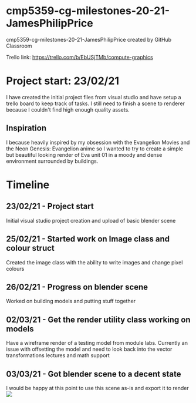 # cmp5359-cg-milestones-20-21-JamesPhilipPrice
cmp5359-cg-milestones-20-21-JamesPhilipPrice created by GitHub Classroom

Trello link: https://trello.com/b/EbUSjTMb/compute-graphics

# Project start: 23/02/21
I have created the initial project files from visual studio and have setup a trello board to keep track of tasks. I still need to finish a scene to renderer because I couldn't find high enough quality assets.

## Inspiration
I because heavily inspired by my obsession with the Evangelion Movies and the Neon Genesis: Evangelion anime so I wanted to try to create a simple but beautiful looking render of Eva unit 01 in a moody and dense environment surrounded by buildings.

# Timeline
## 23/02/21 - Project start
Initial visual studio project creation and upload of basic blender scene
## 25/02/21 - Started work on Image class and colour struct
Created the image class with the ability to write images and change pixel colours
## 26/02/21 - Progress on blender scene
Worked on building models and putting stuff together
## 02/03/21 - Get the render utility class working on models
Have a wireframe render of a testing model from module labs.
Currently an issue with offsetting the model and need to look back into the vector transformations lectures and math support

## 03/03/21 - Got blender scene to a decent state
I would be happy at this point to use this scene as-is and export it to render
<img src="Renderings/Blender_Render_Cycles.png?raw=true"/>
